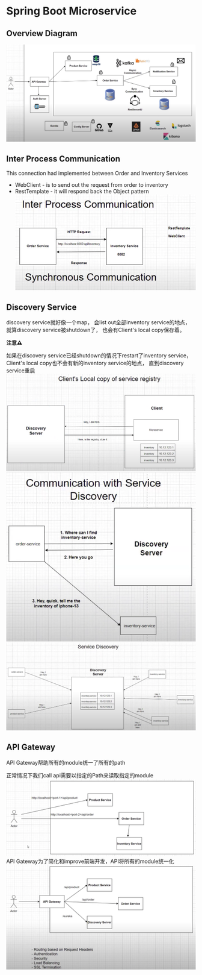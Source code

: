 # Spring Boot Microservice

## Overview Diagram
![mircoservice-overview](.image/mircoservice-overview.png)

## Inter Process Communication
This connection had implemented between Order and Inventory Services
- WebClient - is to send out the request from order to inventory
- RestTemplate - it will respond back the Object pattern
![inter-process-communication](.image/inter-process-communication.png)

## Discovery Service
discovery service就好像一个map，
会list out全部inventory service的地点，
就算discovery service被shutdown了，
也会有Client's local copy保存着。

**注意⚠️**

如果在discovery service已经shutdown的情况下restart了inventory service，
Client's local copy也不会有新的inventory service的地点，
直到discovery service重启
![local-copy](.image/local-copy.png)
![communication-service-discovery](.image/communication-service-discovery.png)
![service-discovery](.image/service-discovery.png)

## API Gateway
API Gateway帮助所有的module统一了所有的path

正常情况下我们call api需要以指定的Path来读取指定的module
![traditional](.image/traditional.png)
API Gateway为了简化和improve前端开发，API将所有的module统一化
![api_gateway](.image/api_gateway.png)